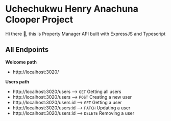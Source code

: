 # Uchechukwu Henry Anachuna Clooper Project

Hi there 👋, this is Property Manager API built with ExpressJS and Typescript

## All Endpoints

**Welcome path**

- http://localhost:3020/

**Users path**

- http://localhost:3020/users --> `GET` Getting all users
- http://localhost:3020/users --> `POST` Creating a new user
- http://localhost:3020/users:id --> `GET` Getting a user
- http://localhost:3020/users:id --> `PATCH` Updating a user
- http://localhost:3020/users:id --> `DELETE` Removing a user
